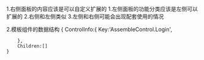1.右侧面板的内容应该是可以自定义扩展的
    1.左侧面板的功能分类应该是左侧可以扩展的
    2.右侧和左侧类似
    3.左侧和右侧可能会出现配套使用的情况

2.模板组件的数据结构
    {
        ControlInfo:{
            Key:'AssembleControl.Login',
            
        },
        Children:[]
    }